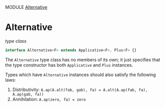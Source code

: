 MODULE [Alternative](https://github.com/gcanti/fp-ts/blob/master/src/Alternative.ts)

# Alternative

_type class_

```ts
interface Alternative<F> extends Applicative<F>, Plus<F> {}
```

The `Alternative` type class has no members of its own; it just specifies
that the type constructor has both `Applicative` and `Plus` instances.

Types which have `Alternative` instances should also satisfy the following laws:

1.  Distributivity: `A.ap(A.alt(fab, gab), fa) = A.alt(A.ap(fab, fa), A.ap(gab, fa))`
2.  Annihilation: `A.ap(zero, fa) = zero`
